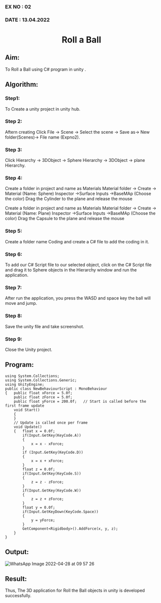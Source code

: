 ### EX NO : 02
### DATE  : 13.04.2022
# <p align="center"> Roll a Ball</p>
## Aim:
To Roll a Ball using C# program in unity .

## Algorithm:
### Step1: 
To Create a unity project in unity hub.

### Step 2: 
Aftern creating Click File -> Scene -> Select the scene -> Save as-> New folder(Scenes)-> File name (Expno2).

### Step 3: 
Click Hierarchy -> 3DObject -> Sphere Hierarchy -> 3DObject -> plane Hierarchy.

### Step 4: 
Create a folder in project and name as Materials Material folder -> Create -> Material (Name: Sphere) Inspector ->Surface Inputs ->BaseMAp (Choose the color) Drag the Cylinder to the plane and release the mouse

Create a folder in project and name as Materials Material folder -> Create -> Material (Name: Plane) Inspector ->Surface Inputs ->BaseMAp (Choose the color) Drag the Capsule to the plane and release the mouse

### Step 5: 
Create a folder name Coding and create a C# file to add the coding in it.

### Step 6: 
To add our C# Script file to our selected object, click on the C# Script file and drag it to Sphere objects in the Hierarchy window and run the application.

### Step 7: 
After run the application, you press the WASD and space key the ball will move and jump.

### Step 8: 
Save the unity file and take screenshot.

### Step 9: 
Close the Unity project.

## Program:
```
using System.Collections;
using System.Collections.Generic;
using UnityEngine;
public class NewBehaviourScript : MonoBehaviour
{   public float xForce = 5.0f;
    public float zForce = 5.0f;
    public float yForce = 200.0f;   // Start is called before the first frame update
    void Start()
    {    
    }
    // Update is called once per frame
    void Update()
    {   float x = 0.0f;
        if(Input.GetKey(KeyCode.A))
        {
            x = x - xForce;
        }
        if (Input.GetKey(KeyCode.D))
        {
            x = x + xForce;
        }
        float z = 0.0f;
        if(Input.GetKey(KeyCode.S))
        {
            z = z - zForce;
        }
        if(Input.GetKey(KeyCode.W))
        {
            z = z + zForce;
        }
        float y = 0.0f;
        if(Input.GetKeyDown(KeyCode.Space))
        {
            y = yForce;
        }
        GetComponent<Rigidbody>().AddForce(x, y, z);
    }
}
```
## Output:
![WhatsApp Image 2022-04-28 at 09 57 26](https://user-images.githubusercontent.com/75235747/166118427-d63f3feb-38bc-45b9-9752-95f4401c2ecd.jpeg)


## Result:
Thus, The 3D application for Roll the Ball objects in unity is developed successfully.
